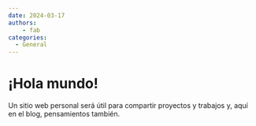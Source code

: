 ```yaml
--- 
date: 2024-03-17
authors:
    - fab
categories:
  - General
---
```


# ¡Hola mundo!

Un sitio web personal será útil para compartir proyectos y trabajos y, aquí en el blog, pensamientos también.